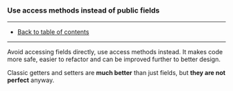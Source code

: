 ### Use access methods instead of public fields

---

* [Back to table of contents]()

---

Avoid accessing fields directly, use access methods instead.
It makes code more safe, easier to refactor and can be improved further to better design.

Classic getters and setters are **much better** than just fields, but **they are not perfect** anyway.